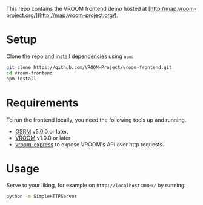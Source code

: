 This repo contains the VROOM frontend demo hosted at
[http://map.vroom-project.org/](http://map.vroom-project.org/).

# Setup

Clone the repo and install dependencies using `npm`:

```bash
git clone https://github.com/VROOM-Project/vroom-frontend.git
cd vroom-frontend
npm install
```

# Requirements

To run the frontend locally, you need the following tools up and
running.

- [OSRM](https://github.com/Project-OSRM/osrm-backend/wiki/Building-OSRM)
   v5.0.0 or later.
- [VROOM](https://github.com/VROOM-Project/vroom/wiki/Building) v1.0.0
   or later
- [vroom-express](https://github.com/VROOM-Project/vroom-express) to
expose VROOM's API over http requests.

# Usage

Serve to your liking, for example on `http://localhost:8000/` by
running:

```bash
python -m SimpleHTTPServer
```
